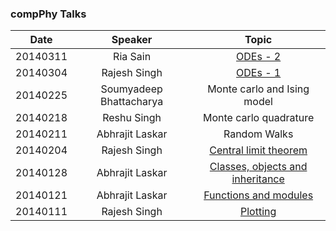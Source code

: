 ### compPhy Talks

|Date    |Speaker                | Topic                                                                                       |
|--------|:---------------------:|:-------------------------------------------------------------------------------------------:|
|20140311|Ria Sain               |[ODEs - 2](http://nbviewer.ipython.org/gist/rajeshrinet/ae235e2edaa4bcfc6c02)                |  
|20140304|Rajesh Singh           |[ODEs - 1](http://nbviewer.ipython.org/gist/rajeshrinet/bde976cd3e1f4a238cfa)                |  
|20140225|Soumyadeep Bhattacharya|Monte carlo and Ising model                                                                  |  
|20140218|Reshu Singh            |Monte carlo quadrature                                                                       |  
|20140211|Abhrajit Laskar        |Random Walks                                                                                 |
|20140204|Rajesh Singh           |[Central limit theorem](http://nbviewer.ipython.org/gist/rajeshrinet/9af6e5e06aa4ce519ff1)   |
|20140128|Abhrajit Laskar        |[Classes, objects and inheritance](http://nbviewer.ipython.org/gist/jitAbhra/8682833)        |
|20140121|Abhrajit Laskar        |[Functions and modules](http://nbviewer.ipython.org/gist/jitAbhra/8594055)                   |
|20140111|Rajesh Singh           |[Plotting](http://nbviewer.ipython.org/gist/rajeshrinet/a1dd02f1920974b830ab)                |








